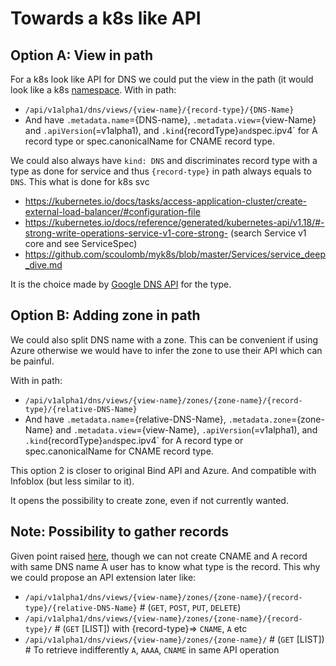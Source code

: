 # Towards a k8s like API

## Option A: View in path

For a k8s look like API for DNS we could put the view in the path (it would look like a k8s [namespace](2-compare-apis.md#Parallel-with-k8s-api).
With in path:
- `/api/v1alpha1/dns/views/{view-name}/{record-type}/{DNS-Name}`
- And have `.metadata.name`={DNS-name}, `.metadata.view`={view-Name} and `.apiVersion`(=v1alpha1), and `.kind`{recordType}`
and `spec.ipv4` for A record type or spec.canonicalName for CNAME record type.


We could also always have `kind: DNS` and discriminates record type with a type as done for service and thus `{record-type}` in path always equals to `DNS`.
This what is done for k8s svc
- https://kubernetes.io/docs/tasks/access-application-cluster/create-external-load-balancer/#configuration-file
- https://kubernetes.io/docs/reference/generated/kubernetes-api/v1.18/#-strong-write-operations-service-v1-core-strong- (search Service v1 core and see ServiceSpec)
- https://github.com/scoulomb/myk8s/blob/master/Services/service_deep_dive.md

It is the choice made by [Google DNS API](../3-DNS-solution-providers/3-Google-DNS/1-Google-DNS.md#record-creation-inside-a-zone) for the type.

<!--
=> option 2: should we have a different or same API path for close but different object
-->

## Option B: Adding zone in path

We could also split DNS name with a zone.
This can be convenient if using Azure otherwise we would have to infer the zone to use their API which can be painful.

With in path:
- `/api/v1alpha1/dns/views/{view-name}/zones/{zone-name}/{record-type}/{relative-DNS-Name}`
- And have `.metadata.name`={relative-DNS-Name},  `.metadata.zone`={zone-Name} and `.metadata.view`={view-Name}, `.apiVersion`(=v1alpha1), and `.kind`{recordType}`
and `spec.ipv4` for A record type or spec.canonicalName for CNAME record type.

This option 2 is closer to original Bind API and Azure.
And compatible with Infoblox (but less similar to it).

It opens the possibility to create zone, even if not currently wanted.

## Note: Possibility to gather records

Given point raised [here](2-compare-apis.md#Parallel-with-nslookup-API), though we can not create CNAME and A record with same DNS name
A user has to know what type is the record.
This why we could propose an API extension later like:

- `/api/v1alpha1/dns/views/{view-name}/zones/{zone-name}/{record-type}/{relative-DNS-Name}` # (`GET`, `POST`, `PUT`, `DELETE`)
- `/api/v1alpha1/dns/views/{view-name}/zones/{zone-name}/{record-type}/` # (`GET` [LIST]) with {record-type}=> `CNAME`, `A` etc
- `/api/v1alpha1/dns/views/{view-name}/zones/{zone-name}/` # (`GET` [LIST]) # To retrieve indifferently `A`, `AAAA`, `CNAME` in same API operation 

<!--
=> Option 5: should we have a different or same API path for close but different object
-->
